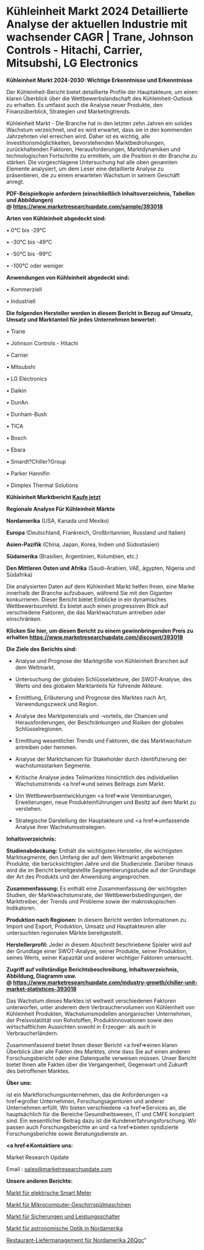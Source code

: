 # Kühleinheit Markt 2024 Detaillierte Analyse der aktuellen Industrie mit wachsender CAGR | Trane, Johnson Controls - Hitachi, Carrier, Mitsubshi, LG Electronics

<strong>Kühleinheit Markt 2024-2030: Wichtige Erkenntnisse und Erkenntnisse</strong>

Der Kühleinheit-Bericht bietet detaillierte Profile der Hauptakteure, um einen klaren Überblick über die Wettbewerbslandschaft des Kühleinheit-Outlook zu erhalten. Es umfasst auch die Analyse neuer Produkte, den Finanzüberblick, Strategien und Marketingtrends.

Kühleinheit Markt - Die Branche hat in den letzten zehn Jahren ein solides Wachstum verzeichnet, und es wird erwartet, dass sie in den kommenden Jahrzehnten viel erreichen wird. Daher ist es wichtig, alle Investitionsmöglichkeiten, bevorstehenden Marktbedrohungen, zurückhaltenden Faktoren, Herausforderungen, Marktdynamiken und technologischen Fortschritte zu ermitteln, um die Position in der Branche zu stärken. Die vorgeschlagene Untersuchung hat alle oben genannten Elemente analysiert, um dem Leser eine detaillierte Analyse zu präsentieren, die zu einem erwarteten Wachstum in seinem Geschäft anregt.

<strong><b>PDF-Beispielkopie anfordern (einschließlich Inhaltsverzeichnis, Tabellen und Abbildungen) @ </b></strong><strong><a href=https://www.marketresearchupdate.com/sample/393018><strong>https://www.marketresearchupdate.com/sample/393018</u></a></strong></strong>

<strong>Arten von Kühleinheit abgedeckt sind:</strong>

• 0°C bis -29°C

• -30°C bis -49°C

• -50°C bis -99°C

• -100°C oder weniger

<strong>Anwendungen von Kühleinheit abgedeckt sind:</strong>

• Kommerziell

• Industriell

<strong>Die folgenden Hersteller werden in diesem Bericht in Bezug auf Umsatz, Umsatz und Marktanteil für jedes Unternehmen bewertet:</strong>

• Trane

• Johnson Controls - Hitachi

• Carrier

• Mitsubshi

• LG Electronics

• Daikin

• DunAn

• Dunham-Bush

• TICA

• Bosch

• Ebara

• Smardt?Chiller?Group

• Parker Hannifin

• Dimplex Thermal Solutions

<strong>Kühleinheit Marktbericht <a href=https://www.marketresearchupdate.com/buynow/393018>Kaufe jetzt</a></strong>

<strong>Regionale Analyse Für Kühleinheit Märkte</strong>

<strong>Nordamerika</strong> (USA, Kanada und Mexiko)

<strong>Europa</strong> (Deutschland, Frankreich, Großbritannien, Russland und Italien)

<strong>Asien-Pazifik</strong> (China, Japan, Korea, Indien und Südostasien)

<strong>Südamerika</strong> (Brasilien, Argentinien, Kolumbien, etc.)

<strong>Den Mittleren</strong> <strong>Osten und Afrika</strong> (Saudi-Arabien, VAE, ägypten, Nigeria und Südafrika)

Die analysierten Daten auf dem Kühleinheit Markt helfen Ihnen, eine Marke innerhalb der Branche aufzubauen, während Sie mit den Giganten konkurrieren. Dieser Bericht bietet Einblicke in ein dynamisches Wettbewerbsumfeld. Es bietet auch einen progressiven Blick auf verschiedene Faktoren, die das Marktwachstum antreiben oder einschränken.

<strong>Klicken Sie hier, um diesen Bericht zu einem gewinnbringenden Preis zu erhalten
</strong><strong><a href=https://www.marketresearchupdate.com/discount/393018>https://www.marketresearchupdate.com/discount/393018</b></u></strong></a>

<strong>Die Ziele des Berichts sind:</strong>

- Analyse und Prognose der Marktgröße von Kühleinheit Branchen auf dem Weltmarkt.

- Untersuchung der globalen Schlüsselakteure, der SWOT-Analyse, des Werts und des globalen Marktanteils für führende Akteure.

- Ermittlung, Erläuterung und Prognose des Marktes nach Art, Verwendungszweck und Region.

- Analyse des Marktpotenzials und -vorteils, der Chancen und Herausforderungen, der Beschränkungen und Risiken der globalen Schlüsselregionen.

- Ermittlung wesentlicher Trends und Faktoren, die das Marktwachstum antreiben oder hemmen.

- Analyse der Marktchancen für Stakeholder durch Identifizierung der wachstumsstarken Segmente.

- Kritische Analyse jedes Teilmarktes hinsichtlich des individuellen Wachstumstrends <a href=>und</a> seines Beitrags zum Markt.

- Um Wettbewerbsentwicklungen <a href=>wie</a> Vereinbarungen, Erweiterungen, neue Produkteinführungen und Besitz auf dem Markt zu verstehen.

- Strategische Darstellung der Hauptakteure und <a href=>umfas</a>sende Analyse ihrer Wachstumsstrategien.

<strong>Inhaltsverzeichnis:</strong>

<strong>Studienabdeckung:</strong> Enthält die wichtigsten Hersteller, die wichtigsten Marktsegmente, den Umfang der auf dem Weltmarkt angebotenen Produkte, die berücksichtigten Jahre und die Studienziele. Darüber hinaus wird die im Bericht bereitgestellte Segmentierungsstudie auf der Grundlage der Art des Produkts und der Anwendung angesprochen.

<strong>Zusammenfassung:</strong> Es enthält eine Zusammenfassung der wichtigsten Studien, der Marktwachstumsrate, der Wettbewerbsbedingungen, der Markttreiber, der Trends und Probleme sowie der makroskopischen Indikatoren.

<strong>Produktion nach Regionen:</strong> In diesem Bericht werden Informationen zu Import und Export, Produktion, Umsatz und Hauptakteuren aller untersuchten regionalen Märkte bereitgestellt.

<strong>Herstellerprofil:</strong> Jeder in diesem Abschnitt beschriebene Spieler wird auf der Grundlage einer SWOT-Analyse, seiner Produkte, seiner Produktion, seines Werts, seiner Kapazität und anderer wichtiger Faktoren untersucht.

<strong><b>Zugriff auf vollständige Berichtsbeschreibung, Inhaltsverzeichnis, Abbildung, Diagramm usw. @ </b></strong><strong><a href=https://www.marketresearchupdate.com/industry-growth/chiller-unit-market-statistices-393018>https://www.marketresearchupdate.com/industry-growth/chiller-unit-market-statistices-393018</a></strong>

Das Wachstum dieses Marktes ist weltweit verschiedenen Faktoren unterworfen, unter anderem dem Verbrauchervolumen von Kühleinheit von Kühleinheit Produkten, Wachstumsmodellen anorganischer Unternehmen, der Preisvolatilität von Rohstoffen, Produktinnovationen sowie den wirtschaftlichen Aussichten sowohl in Erzeuger- als auch in Verbraucherländern.

Zusammenfassend bietet Ihnen dieser Bericht <a href=>einen</a> klaren Überblick über alle Fakten des Marktes, ohne dass Sie auf einen anderen Forschungsbericht oder eine Datenquelle verweisen müssen. Unser Bericht bietet Ihnen alle Fakten über die Vergangenheit, Gegenwart und Zukunft des betroffenen Marktes.

<strong>Über uns:</strong>

 ist ein Marktforschungsunternehmen, das die Anforderungen <a href=>großer</a> Unternehmen, Forschungsagenturen und anderer Unternehmen erfüllt. Wir bieten verschiedene <a href=>Services</a> an, die hauptsächlich für die Bereiche Gesundheitswesen, IT und CMFE konzipiert sind. Ein wesentlicher Beitrag dazu ist die Kundenerfahrungsforschung. Wir passen auch Forschungsberichte an und <a href=>bieten</a> syndizierte Forschungsberichte sowie Beratungsdienste an.

<strong><a href=>Kontaktiere uns:</a></strong>

Market Research Update

Email : sales@marketresearchupdate.com

<strong>Unsere anderen Berichte:</strong>

<a href=https://www.linkedin.com/pulse/electric-smart-meters-market-latest-report-outstanding>Markt für elektrische Smart Meter</a>

<a href=https://www.linkedin.com/pulse/microcomputer-dishwasher-market-analysis-segment>Markt für Mikrocomputer-Geschirrspülmaschinen</a>

<a href=https://www.linkedin.com/pulse/fuses-circuit-breakers-market-outlooks-2023>Markt für Sicherungen und Leistungsschalter</a>

<a href=https://www.linkedin.com/pulse/north-america-astronomical-optics-market-2023-2030>Markt für astronomische Optik in Nordamerika</a>

<a href=https://www.linkedin.com/pulse/north-america-restaurant-delivery-management-26qgc/>Restaurant-Liefermanagement für Nordamerika 26Qgc</a>"
